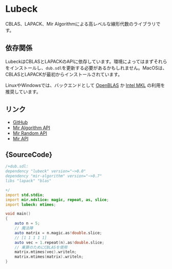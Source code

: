 # Lubeck

CBLAS、LAPACK、Mir Algorithmによる高レベルな線形代数のライブラリです。

## 依存関係
LubeckはCBLASとLAPACKのAPIに依存しています。環境によってはまずそれらをインストールし、`dub.sdl`を更新する必要があるかもしれません。MacOSは、CBLASとLAPACKが最初からインストールされています。

LinuxやWindowsでは、バックエンドとして [OpenBLAS](http://www.openblas.net) か [Intel MKL](https://software.intel.com/en-us/mkl) の利用を推奨しています。

## リンク

 - [GitHub](https://github.com/kaleidicassociates/lubeck)
 - [Mir Algorithm API](http://docs.algorithm.dlang.io)
 - [Mir Random API](http://docs.algorithm.dlang.io)
 - [Mir API](http://docs.mir.dlang.io)

## {SourceCode}

```d
/+dub.sdl:
dependency "lubeck" version="~>0.0"
dependency "mir-algorithm" version="~>0.7"
libs "lapack" "blas"

+/
import std.stdio;
import mir.ndslice: magic, repeat, as, slice;
import lubeck: mtimes;

void main()
{
    auto n = 5;
    // 魔法陣
    auto matrix = n.magic.as!double.slice;
    // [1 1 1 1 1]
    auto vec = 1.repeat(n).as!double.slice;
    // 乗算のためにCBLASを使用
    matrix.mtimes(vec).writeln;
    matrix.mtimes(matrix).writeln;
}
```
